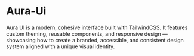 # Aura-Ui
Aura UI is a modern, cohesive interface built with TailwindCSS. It features custom theming, reusable components, and responsive design — showcasing how to create a branded, accessible, and consistent design system aligned with a unique visual identity.
